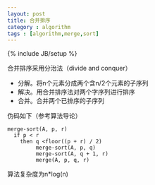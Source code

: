 ```yaml
---
layout: post
title: 合并排序
category : algorithm
tags : [algorithm,merge,sort]
---
```

{% include JB/setup %}

合并排序采用分治法（divide and conquer）   
* 分解。将n个元素分成两个含n/2个元素的子序列
* 解决。用合并排序法对两个字序列进行排序
* 合并。合并两个已排序的子序列

伪码如下（参考算法导论）

    merge-sort(A, p, r)
      if p < r
        then q <floor((p + r) / 2)
             merge-sort(A, p, q)
             merge-sort(A, q + 1, r)
             merge(A, p, q, r)

算法复杂度为n*log(n)
